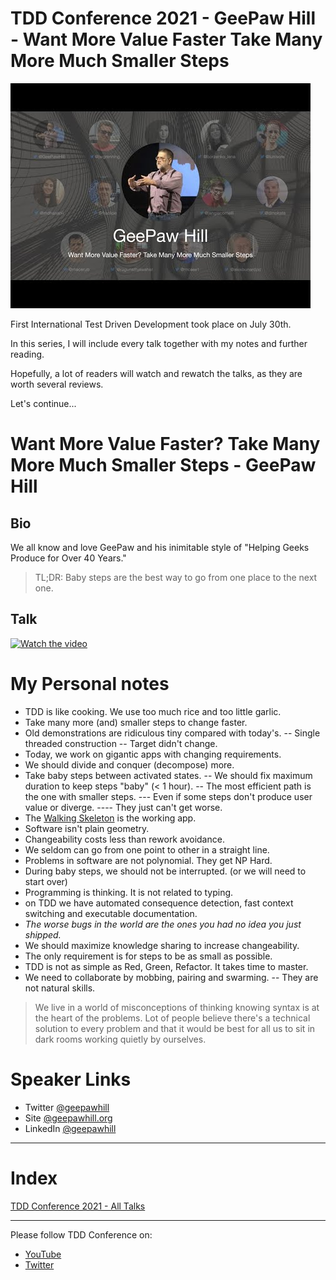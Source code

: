 # TDD Conference 2021 - GeePaw Hill - Want More Value Faster Take Many More Much Smaller Steps

![TDD Conference 2021 - GeePaw Hill - Want More Value Faster Take Many More Much Smaller Steps](TDD%20Conference%202021%20-%20GeePaw%20Hill%20-%20Want%20More%20Value%20Faster%20Take%20Many%20More%20Much%20Smaller%20Steps.jpg)

First International Test Driven Development took place on July 30th. 

In this series, I will include every talk together with my notes and further reading.

Hopefully, a lot of readers will watch and rewatch the talks, as they are worth several reviews.

Let's continue...

# Want More Value Faster? Take Many More Much Smaller Steps - GeePaw Hill

## Bio 

We all know and love GeePaw and his inimitable style of "Helping Geeks Produce for Over 40 Years."

> TL;DR: Baby steps are the best way to go from one place to the next one.

## Talk

[![Watch the video](https://img.youtube.com/vi/1mOs1_pvS9A/maxresdefault.jpg)](https://youtu.be/1mOs1_pvS9A) 

# My Personal notes

- TDD is like cooking. We use too much rice and too little garlic.
- Take many more (and) smaller steps to change faster.
- Old demonstrations are ridiculous tiny compared with today's.
-- Single threaded construction
-- Target didn't change.
- Today, we work on gigantic apps with changing requirements.
- We should divide and conquer (decompose) more.
- Take baby steps between activated states.
-- We should fix maximum duration to keep steps "baby" (< 1 hour).
-- The most efficient path is the one with smaller steps.
--- Even if some steps don't produce user value or diverge.
---- They just can't get worse.
- The [Walking Skeleton](https://wiki.c2.com/?WalkingSkeleton) is the working app.
- Software isn't plain geometry.
- Changeability costs less than rework avoidance.
- We seldom can go from one point to other in a straight line.
- Problems in software are not polynomial. They get NP Hard.
- During baby steps, we should not be interrupted. (or we will need to start over)
- Programming is thinking. It is not related to typing.
- on TDD we have automated consequence detection, fast context switching and executable documentation.
- *The worse bugs in the world are the ones you had no idea you just shipped.*
- We should maximize knowledge sharing to increase changeability.
- The only requirement is for steps to be as small as possible.
- TDD is not as simple as Red, Green, Refactor. It takes time to master.
- We need to collaborate by mobbing, pairing and swarming.
-- They are not natural skills.

> We live in a world of misconceptions of thinking knowing syntax is at the heart of the problems. Lot of people believe there's a technical solution to every problem and that it would be best for all us to sit in dark rooms working quietly by ourselves.

# Speaker Links

- Twitter [@geepawhill](https://twitter.com/geepawhill)
- Site [@geepawhill.org](https://geepawhill.org)
- LinkedIn [@geepawhill](https://www.linkedin.com/in/geepawhill/)

* * *

# Index

[TDD Conference 2021 - All Talks](https://github.com/mcsee/Software-Design-Articles/tree/main/Articles/TDD%20Conference%202021/TDD%20Conference%202021%20-%20All%20Talks/readme.md)

* * *

Please follow TDD Conference on:

- [YouTube](https://www.youtube.com/channel/UCKn-DadPoyYssfAOMk1LSew)
- [Twitter](https://twitter.com/tddconf)